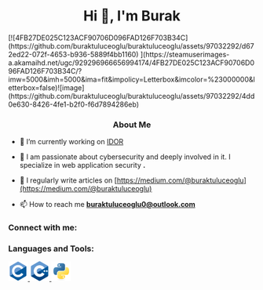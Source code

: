 <h1 align="center">Hi 👋, I'm Burak</h1>
[![4FB27DE025C123ACF90706D096FAD126F703B34C](https://github.com/buraktuluceoglu/buraktuluceoglu/assets/97032292/d672ed22-072f-4653-b936-5889f4bb1160)
](https://steamuserimages-a.akamaihd.net/ugc/929296966656994174/4FB27DE025C123ACF90706D096FAD126F703B34C/?imw=5000&imh=5000&ima=fit&impolicy=Letterbox&imcolor=%23000000&letterbox=false)![image](https://github.com/buraktuluceoglu/buraktuluceoglu/assets/97032292/4dd0e630-8426-4fe1-b2f0-f6d7894286eb)

<h3 align="center">About Me</h3>

- 🔭 I’m currently working on [IDOR](https://medium.com/@buraktuluceoglu/idor-insecure-direct-object-references-zafiyeti-nedir-fe59aafaaa2f)

- 🌱 I am passionate about cybersecurity and deeply involved in it. I specialize in web application security **.**

- 📝 I regularly write articles on [https://medium.com/@buraktuluceoglu](https://medium.com/@buraktuluceoglu)

- 📫 How to reach me **buraktuluceoglu0@outlook.com**

<h3 align="left">Connect with me:</h3>
<p align="left">
</p>

<h3 align="left">Languages and Tools:</h3>
<p align="left"> <a href="https://www.cprogramming.com/" target="_blank" rel="noreferrer"> <img src="https://raw.githubusercontent.com/devicons/devicon/master/icons/c/c-original.svg" alt="c" width="40" height="40"/> </a> <a href="https://www.w3schools.com/cpp/" target="_blank" rel="noreferrer"> <img src="https://raw.githubusercontent.com/devicons/devicon/master/icons/cplusplus/cplusplus-original.svg" alt="cplusplus" width="40" height="40"/> </a> <a href="https://www.python.org" target="_blank" rel="noreferrer"> <img src="https://raw.githubusercontent.com/devicons/devicon/master/icons/python/python-original.svg" alt="python" width="40" height="40"/> </a> </p>

